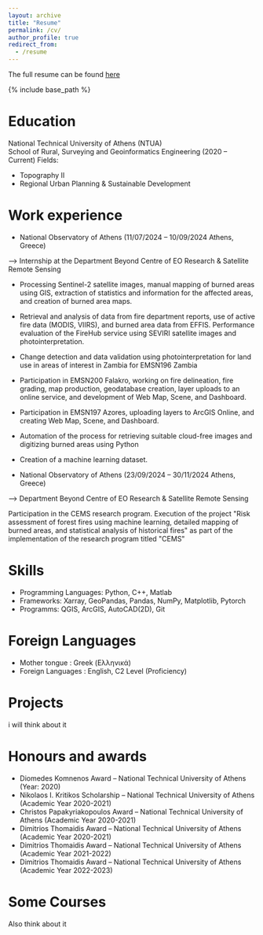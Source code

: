 ```yaml
---
layout: archive
title: "Resume"
permalink: /cv/
author_profile: true
redirect_from:
  - /resume
---
```


The full resume can be found [here](EleniSaka.github.io/files/CV_Eleni_Saka.pdf)

{% include base_path %}

Education
======
National Technical University of Athens (NTUA)                 
School of Rural, Surveying and Geoinformatics Engineering (2020 – Current)
Fields: 
* Topography II 
* Regional Urban Planning & Sustainable Development

Work experience
======
* National Observatory of Athens (11/07/2024 – 10/09/2024 Athens, Greece)

--> Internship at the Department Beyond Centre of EO Research & Satellite Remote Sensing

  * Processing Sentinel-2 satellite images, manual mapping of burned areas using GIS, extraction of statistics and
 information for the affected areas, and creation of burned area maps. 
  * Retrieval and analysis of data from fire department reports, use of active fire data (MODIS, VIIRS), and burned
 area data from EFFIS. Performance evaluation of the FireHub service using SEVIRI satellite images and
 photointerpretation.
  * Change detection and data validation using photointerpretation for land use in areas of interest in Zambia for
 EMSN196 Zambia
  * Participation in EMSN200 Falakro, working on fire delineation, fire grading, map production, geodatabase
 creation, layer uploads to an online service, and development of Web Map, Scene, and Dashboard.
  * Participation in EMSN197 Azores, uploading layers to ArcGIS Online, and creating Web Map, Scene, and
 Dashboard.
  * Automation of the process for retrieving suitable cloud-free images and digitizing burned areas using Python
  * Creation of a machine learning dataset.

* National Observatory of Athens (23/09/2024 – 30/11/2024 Athens, Greece)

--> Department Beyond Centre of EO Research & Satellite Remote Sensing

Participation in the CEMS research program. Execution of the project "Risk assessment of forest fires using machine learning, detailed mapping of burned areas,
 and statistical analysis of historical fires" as part of the implementation of the research program titled "CEMS" 

Skills
======
* Programming Languages: Python, C++, Matlab
* Frameworks: Xarray, GeoPandas, Pandas, NumPy, Matplotlib, Pytorch
* Programms: QGIS, ArcGIS, AutoCAD(2D), Git

Foreign Languages
======
* Mother tongue : Greek (Ελληνικά) 
* Foreign Languages : English, C2 Level (Proficiency)
  
Projects
======
i will think about it 
  
Honours and awards
======
* Diomedes Komnenos Award – National Technical University of Athens (Year: 2020)
* Nikolaos I. Kritikos Scholarship – National Technical University of Athens (Academic Year 2020-2021)
* Christos Papakyriakopoulos Award – National Technical University of Athens (Academic Year 2020-2021)
* Dimitrios Thomaidis Award – National Technical University of Athens (Academic Year 2020-2021) 
* Dimitrios Thomaidis Award – National Technical University of Athens (Academic Year 2021-2022)
* Dimitrios Thomaidis Award – National Technical University of Athens (Academic Year 2022-2023)
  
Some Courses
======
Also think about it
